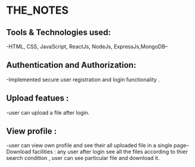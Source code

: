 # THE_NOTES
## Tools & Technologies used:
-HTML, CSS, JavaScript, ReactJs, NodeJs, ExpressJs,MongoDB–
## Authentication and Authorization: 
-Implemented secure user registration and login functionality .
## Upload featues : 
-user can upload a file after login.
## View profile : 
-user can view own profile and see their all uploaded file in a single page– Download facilities : any user after login see all the files according to thier search condition , user can see particular
 file and download it.
